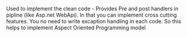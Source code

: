 

Used to implement the clean code  - Provides Pre and post handlers in pipline (like Asp.net WebApi). In that you can
implement cross cutting features. You no need to write excaption handling in each code.
So this helps to implement Aspect Oriented Programming model
